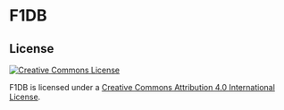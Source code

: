 # F1DB

## License

[![Creative Commons License][cc-by-4.0-icon-normal]][cc-by-4.0]

F1DB is licensed under a [Creative Commons Attribution 4.0 International License][cc-by-4.0].

[cc-by-4.0]: http://creativecommons.org/licenses/by/4.0/  
[cc-by-4.0-icon-compact]: https://i.creativecommons.org/l/by/4.0/80x15.png
[cc-by-4.0-icon-normal]: https://i.creativecommons.org/l/by/4.0/88x31.png
